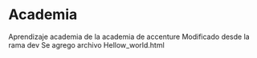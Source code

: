 # Academia
Aprendizaje academia
de la academia de accenture
Modificado desde la rama dev
Se agrego archivo Hellow_world.html
